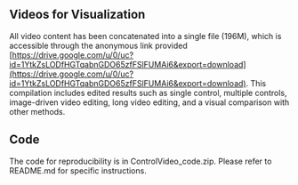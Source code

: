 ## Videos for Visualization
All video content has been concatenated into a single file (196M), which is accessible through the anonymous link provided [https://drive.google.com/u/0/uc?id=1YtkZsLODfHGTqabnGDO65zfFSlFUMAi6&export=download](https://drive.google.com/u/0/uc?id=1YtkZsLODfHGTqabnGDO65zfFSlFUMAi6&export=download). This compilation includes edited results such as single control, multiple controls, image-driven video editing, long video editing, and a visual comparison with other methods.
## Code
The code for reproducibility is in ControlVideo_code.zip. Please refer to README.md for specific instructions.

